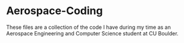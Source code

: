 # Aerospace-Coding

These files are a collection of the code I have during my time as an Aerospace Engineering and Computer Science student at CU Boulder.
